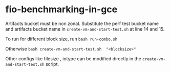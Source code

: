 # fio-benchmarking-in-gce

Artifacts bucket must be non zonal. 
Substitute the perf test bucket name and artifacts bucket name in `create-vm-and-start-test.sh` at line 14 and 15.

To run for different block size, run  `bash run-combo.sh`

Otherwise `bash create-vm-and-start-test.sh  "<blocksize>" `


Other configs like filesize , iotype can be modified directly in the `create-vm-and-start-test.sh` script. 
